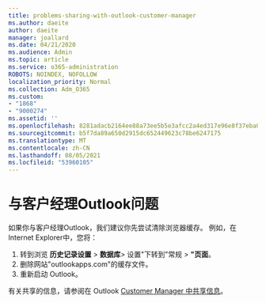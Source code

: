```yaml
---
title: problems-sharing-with-outlook-customer-manager
ms.author: daeite
author: daeite
manager: joallard
ms.date: 04/21/2020
ms.audience: Admin
ms.topic: article
ms.service: o365-administration
ROBOTS: NOINDEX, NOFOLLOW
localization_priority: Normal
ms.collection: Adm_O365
ms.custom:
- "1868"
- "9000274"
ms.assetid: ''
ms.openlocfilehash: 8281adacb2164ee88a73ee5b5e3afcc2a4ed317e96e8f37eba0d068c2792bfdd
ms.sourcegitcommit: b5f7da89a650d2915dc652449623c78be6247175
ms.translationtype: MT
ms.contentlocale: zh-CN
ms.lasthandoff: 08/05/2021
ms.locfileid: "53960105"
---
```

# <a name="problems-sharing-with-outlook-customer-manager"></a>与客户经理Outlook问题

如果你与客户经理Outlook，我们建议你先尝试清除浏览器缓存。 例如，在Internet Explorer中，您将：

1. 转到浏览 **历史记录设置**  >  **数据库**> 设置"下转到"常规  >  **"页面**。
2. 删除网站"outlookapps.com"的缓存文件。
3. 重新启动 Outlook。

有关共享的信息，请参阅在 Outlook [Customer Manager 中共享信息](https://techcommunity.microsoft.com/t5/outlook-blog/sharing-how-to-keep-your-colleagues-in-the-loop/ba-p/35710)。